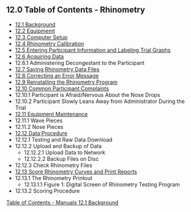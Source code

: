 ## 12.0 Table of Contents - Rhinometry

* [12.1 Background](:pages_path:/manuals/rhinometry/12-01-background.md)
* [12.2 Equipmemt](:pages_path:/manuals/rhinometry/12-02-equipment.md)
* [12.3 Computer Setup](:pages_path:/manuals/rhinometry/12-03-computer-setup.md)
* [12.4 Rhinometry Calibration](:pages_path:/manuals/rhinometry/12-04-rhinometry-calibration.md)
* [12.5 Entering Participant Information and Labeling Trial Graphs](:pages_path:/manuals/rhinometry/12-05-entering-ppt-info.md)
* [12.6 Acquiring Data](:pages_path:/manuals/rhinometry/12-06-acquiring-data.md)
 * 12.6.1 Administering Decongestant to the Participant
* [12.7 Saving Rhinometry Data Files](:pages_path:/manuals/rhinometry/12-07-saving-rhino-data.md)
* [12.8 Correcting an Error Message](:pages_path:/manuals/rhinometry/12-08-correcting-an-error.md)
* [12.9 Reinstalling the Rhinometry Program](:pages_path:/manuals/rhinometry/12-09-reinstalling-rhino-program.md)
* [12.10 Common Participant Complaints](:pages_path:/manuals/rhinometry/12-10-ppt-complaints.md)
 * 12.10.1 Participant is Afraid/Nervous About the Nose Drops
 * 12.10.2 Participant Slowly Leans Away from Administrator During the Trial
* [12.11 Equipment Maintenance](:pages_path:/manuals/rhinometry/12-11-equipment-maintenance.md)
 * 12.11.1 Wave Pieces
 * 12.11.2 Nose Pieces
* [12.12 Data Procedure](:pages_path:/manuals/rhinometry/12-12-data-procedure.md)
 * 12.12.1 Testing and Raw Data Download
 * 12.12.2 Upload and Backup of Data
    * 12.12.2.1 Upload Data to Network
    * 12.12.2.2 Backup Files on Disc
 * 12.12.3 Check Rhinometry Files
* [12.13 Score Rhinometry Curves and Print Reports](:pages_path:/manuals/rhinometry/12-13-score-rhino-print-reports.md)
 * 12.13.1 The Rhinometry Printout
    * 12.13.1.1 Figure 1: Digital Screen of Rhinometry Testing Program
 * 12.13.2 Scoring Procedure


<div class="center">
<div class="btn-group">
  <a href=":pages_path:/manuals/manual-toc.md" class="btn btn-default">
    <span class="glyphicon glyphicon-chevron-up"></span>
    Table of Contents - Manuals
  </a>

  <a href=":pages_path:/manuals/rhinometry/12-01-background.md" class="btn btn-success">
    12.1 Background
    <span class="glyphicon glyphicon-chevron-right"></span>
  </a>
</div>
</div>
